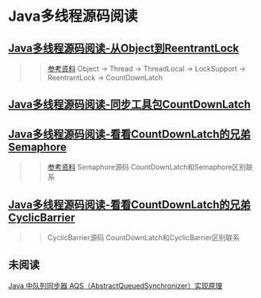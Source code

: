 # Java多线程源码阅读
## [Java多线程源码阅读-从Object到ReentrantLock]()
>> [参考资料](https://www.cnblogs.com/freshchen/tag/Source%20Analysis/)
>> Object -> Thread -> ThreadLocal -> LockSupport -> ReentrantLock -> CountDownLatch

## [Java多线程源码阅读-同步工具包CountDownLatch]()

## [Java多线程源码阅读-看看CountDownLatch的兄弟Semaphore]()
>> [参考资料](https://www.cnblogs.com/heihaozi/p/13063895.html)
>> Semaphore源码  CountDownLatch和Semaphore区别联系

## [Java多线程源码阅读-看看CountDownLatch的兄弟CyclicBarrier]()
>> CyclicBarrier源码  CountDownLatch和CyclicBarrier区别联系


## 未阅读
[Java 中队列同步器 AQS（AbstractQueuedSynchronizer）实现原理](https://www.cnblogs.com/mghio/p/13096392.html)
